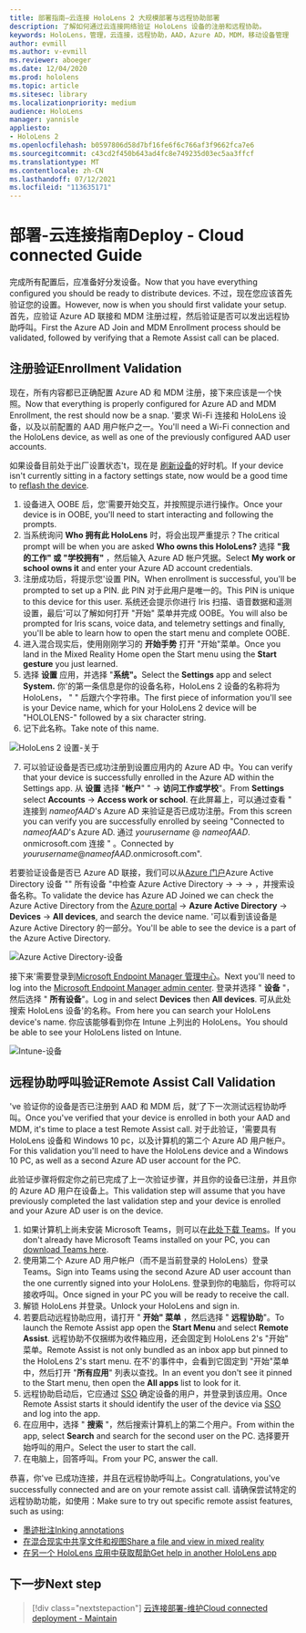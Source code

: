 ```yaml
---
title: 部署指南–云连接 HoloLens 2 大规模部署与远程协助部署
description: 了解如何通过云连接网络验证 HoloLens 设备的注册和远程协助。
keywords: HoloLens，管理，云连接，远程协助，AAD，Azure AD，MDM，移动设备管理
author: evmill
ms.author: v-evmill
ms.reviewer: aboeger
ms.date: 12/04/2020
ms.prod: hololens
ms.topic: article
ms.sitesec: library
ms.localizationpriority: medium
audience: HoloLens
manager: yannisle
appliesto:
- HoloLens 2
ms.openlocfilehash: b0597806d58d7bf16fe6f6c766af3f9662fca7e6
ms.sourcegitcommit: c43cd2f450b643ad4fc8e749235d03ec5aa3ffcf
ms.translationtype: MT
ms.contentlocale: zh-CN
ms.lasthandoff: 07/12/2021
ms.locfileid: "113635171"
---
```

# <a name="deploy---cloud-connected-guide"></a><span data-ttu-id="e6312-104">部署-云连接指南</span><span class="sxs-lookup"><span data-stu-id="e6312-104">Deploy - Cloud connected Guide</span></span>

<span data-ttu-id="e6312-105">完成所有配置后，应准备好分发设备。</span><span class="sxs-lookup"><span data-stu-id="e6312-105">Now that you have everything configured you should be ready to distribute devices.</span></span> <span data-ttu-id="e6312-106">不过，现在您应该首先验证您的设置。</span><span class="sxs-lookup"><span data-stu-id="e6312-106">However, now is when you should first validate your setup.</span></span> <span data-ttu-id="e6312-107">首先，应验证 Azure AD 联接和 MDM 注册过程，然后验证是否可以发出远程协助呼叫。</span><span class="sxs-lookup"><span data-stu-id="e6312-107">First the Azure AD Join and MDM Enrollment process should be validated, followed by verifying that a Remote Assist call can be placed.</span></span>

## <a name="enrollment-validation"></a><span data-ttu-id="e6312-108">注册验证</span><span class="sxs-lookup"><span data-stu-id="e6312-108">Enrollment Validation</span></span>

<span data-ttu-id="e6312-109">现在，所有内容都已正确配置 Azure AD 和 MDM 注册，接下来应该是一个快照。</span><span class="sxs-lookup"><span data-stu-id="e6312-109">Now that everything is properly configured for Azure AD and MDM Enrollment, the rest should now be a snap.</span></span> <span data-ttu-id="e6312-110">&#39;要求 Wi-Fi 连接和 HoloLens 设备，以及以前配置的 AAD 用户帐户之一。</span><span class="sxs-lookup"><span data-stu-id="e6312-110">You&#39;ll need a Wi-Fi connection and the HoloLens device, as well as one of the previously configured AAD user accounts.</span></span>

<span data-ttu-id="e6312-111">如果设备目前处于出厂设置状态&#39;t，现在是 [刷新设备](/hololens/hololens-recovery#clean-reflash-the-device)的好时机。</span><span class="sxs-lookup"><span data-stu-id="e6312-111">If your device isn&#39;t currently sitting in a factory settings state, now would be a good time to [reflash the device](/hololens/hololens-recovery#clean-reflash-the-device).</span></span>

1. <span data-ttu-id="e6312-112">设备进入 OOBE 后，您&#39;需要开始交互，并按照提示进行操作。</span><span class="sxs-lookup"><span data-stu-id="e6312-112">Once your device is in OOBE, you&#39;ll need to start interacting and following the prompts.</span></span> 
1. <span data-ttu-id="e6312-113">当系统询问 **Who 拥有此 HoloLens** 时，将会出现严重提示？</span><span class="sxs-lookup"><span data-stu-id="e6312-113">The critical prompt will be when you are asked **Who owns this HoloLens?**</span></span> <span data-ttu-id="e6312-114">选择 **"我的工作" 或 "学校拥有"** ，然后输入 Azure AD 帐户凭据。</span><span class="sxs-lookup"><span data-stu-id="e6312-114">Select **My work or school owns it** and enter your Azure AD account credentials.</span></span>
1. <span data-ttu-id="e6312-115">注册成功后，将提示您&#39;设置 PIN。</span><span class="sxs-lookup"><span data-stu-id="e6312-115">When enrollment is successful, you&#39;ll be prompted to set up a PIN.</span></span> <span data-ttu-id="e6312-116">此 PIN 对于此用户是唯一的。</span><span class="sxs-lookup"><span data-stu-id="e6312-116">This PIN is unique to this device for this user.</span></span> <span data-ttu-id="e6312-117">系统还会提示你进行 Iris 扫描、语音数据和遥测设置，最后&#39;可以了解如何打开 "开始" 菜单并完成 OOBE。</span><span class="sxs-lookup"><span data-stu-id="e6312-117">You will also be prompted for Iris scans, voice data, and telemetry settings and finally, you&#39;ll be able to learn how to open the start menu and complete OOBE.</span></span>
1. <span data-ttu-id="e6312-118">进入混合现实后，使用刚刚学习的 **开始手势** 打开 "开始"菜单。</span><span class="sxs-lookup"><span data-stu-id="e6312-118">Once you land in the Mixed Reality Home open the Start menu using the **Start gesture** you just learned.</span></span>
1. <span data-ttu-id="e6312-119">选择 **设置** 应用，并选择 "**系统"。**</span><span class="sxs-lookup"><span data-stu-id="e6312-119">Select the **Settings** app and select **System.**</span></span> <span data-ttu-id="e6312-120">你&#39;的第一条信息是你的设备名称，HoloLens 2 设备的名称将为 HoloLens， &quot; &quot; 后跟六个字符串。</span><span class="sxs-lookup"><span data-stu-id="e6312-120">The first piece of information you&#39;ll see is your Device name, which for your HoloLens 2 device will be &quot;HOLOLENS-&quot; followed by a six character string.</span></span>
1. <span data-ttu-id="e6312-121">记下此名称。</span><span class="sxs-lookup"><span data-stu-id="e6312-121">Take note of this name.</span></span>

![HoloLens 2 设置-关于](./images/hololens2-settings-about.jpg)

7. <span data-ttu-id="e6312-123">可以验证设备是否已成功注册到设置应用内的 Azure AD 中。</span><span class="sxs-lookup"><span data-stu-id="e6312-123">You can verify that your device is successfully enrolled in the Azure AD within the Settings app.</span></span> <span data-ttu-id="e6312-124">从 **设置** 选择 "**帐户**" "  ->  **访问工作或学校**"。</span><span class="sxs-lookup"><span data-stu-id="e6312-124">From **Settings** select **Accounts** -> **Access work or school**.</span></span> <span data-ttu-id="e6312-125">在此屏幕上，可以通过查看 &quot; 连接到 _nameofAAD_&#39;s Azure AD 来验证是否已成功注册。</span><span class="sxs-lookup"><span data-stu-id="e6312-125">From this screen you can verify you are successfully enrolled by seeing &quot;Connected to _nameofAAD_&#39;s Azure AD.</span></span> <span data-ttu-id="e6312-126">通过 _yourusername_ @ _nameofAAD_. onmicrosoft.com 连接 &quot; 。</span><span class="sxs-lookup"><span data-stu-id="e6312-126">Connected by _yourusername_@_nameofAAD_.onmicrosoft.com&quot;.</span></span>


<span data-ttu-id="e6312-127">若要验证设备是否已 Azure AD 联接，我们可以从[Azure 门户](https://portal.azure.com/#home)Azure Active Directory 设备 "" 所有设备 "中检查 Azure Active Directory  ->    ->    ->  ，并搜索设备名称。</span><span class="sxs-lookup"><span data-stu-id="e6312-127">To validate the device has Azure AD Joined we can check the Azure Active Directory from the [Azure portal](https://portal.azure.com/#home) -> **Azure Active Directory** -> **Devices** -> **All devices**, and search the device name.</span></span> <span data-ttu-id="e6312-128">&#39;可以看到该设备是 Azure Active Directory 的一部分。</span><span class="sxs-lookup"><span data-stu-id="e6312-128">You&#39;ll be able to see the device is a part of the Azure Active Directory.</span></span>


![Azure Active Directory-设备](./images/aad-enrollment.png)

<span data-ttu-id="e6312-130">接下来&#39;需要登录到[Microsoft Endpoint Manager 管理中心](https://endpoint.microsoft.com/#home)。</span><span class="sxs-lookup"><span data-stu-id="e6312-130">Next you&#39;ll need to log into the [Microsoft Endpoint Manager admin center](https://endpoint.microsoft.com/#home).</span></span> <span data-ttu-id="e6312-131">登录并选择 " **设备** "，然后选择 " **所有设备**"。</span><span class="sxs-lookup"><span data-stu-id="e6312-131">Log in and select **Devices** then **All devices**.</span></span> <span data-ttu-id="e6312-132">可从此处搜索 HoloLens 设备&#39;的名称。</span><span class="sxs-lookup"><span data-stu-id="e6312-132">From here you can search your HoloLens device&#39;s name.</span></span> <span data-ttu-id="e6312-133">你应该能够看到你在 Intune 上列出的 HoloLens。</span><span class="sxs-lookup"><span data-stu-id="e6312-133">You should be able to see your HoloLens listed on Intune.</span></span>

![Intune-设备](./images/endpoint-all-devices-enrolled.png)

## <a name="remote-assist-call-validation"></a><span data-ttu-id="e6312-135">远程协助呼叫验证</span><span class="sxs-lookup"><span data-stu-id="e6312-135">Remote Assist Call Validation</span></span>

<span data-ttu-id="e6312-136">&#39;ve 验证你的设备是否已注册到 AAD 和 MDM 后，就&#39;了下一次测试远程协助呼叫。</span><span class="sxs-lookup"><span data-stu-id="e6312-136">Once you&#39;ve verified that your device is enrolled in both your AAD and MDM, it&#39;s time to place a test Remote Assist call.</span></span> <span data-ttu-id="e6312-137">对于此验证，&#39;需要具有 HoloLens 设备和 Windows 10 pc，以及计算机的第二个 Azure AD 用户帐户。</span><span class="sxs-lookup"><span data-stu-id="e6312-137">For this validation you&#39;ll need to have the HoloLens device and a Windows 10 PC, as well as a second Azure AD user account for the PC.</span></span>

<span data-ttu-id="e6312-138">此验证步骤将假定你之前已完成了上一次验证步骤，并且你的设备已注册，并且你的 Azure AD 用户在设备上。</span><span class="sxs-lookup"><span data-stu-id="e6312-138">This validation step will assume that you have previously completed the last validation step and your device is enrolled and your Azure AD user is on the device.</span></span>


1. <span data-ttu-id="e6312-139">如果计算机上尚未安装 Microsoft Teams，则可以在[此处下载 Teams](https://www.microsoft.com/microsoft-365/microsoft-teams/download-app)。</span><span class="sxs-lookup"><span data-stu-id="e6312-139">If you don't already have Microsoft Teams installed on your PC, you can [download Teams here](https://www.microsoft.com/microsoft-365/microsoft-teams/download-app).</span></span>
2. <span data-ttu-id="e6312-140">使用第二个 Azure AD 用户帐户（而不是当前登录的 HoloLens）登录 Teams。</span><span class="sxs-lookup"><span data-stu-id="e6312-140">Sign into Teams using the second  Azure AD user account than the one currently signed into your HoloLens.</span></span> <span data-ttu-id="e6312-141">登录到你的电脑后，你将可以接收呼叫。</span><span class="sxs-lookup"><span data-stu-id="e6312-141">Once signed in your PC you will be ready to receive the call.</span></span>
3. <span data-ttu-id="e6312-142">解锁 HoloLens 并登录。</span><span class="sxs-lookup"><span data-stu-id="e6312-142">Unlock your HoloLens and sign in.</span></span>
4. <span data-ttu-id="e6312-143">若要启动远程协助应用，请打开 " **开始" 菜单** ，然后选择 " **远程协助**"。</span><span class="sxs-lookup"><span data-stu-id="e6312-143">To launch the Remote Assist app open the **Start Menu** and select **Remote Assist**.</span></span> <span data-ttu-id="e6312-144">远程协助不仅捆绑为收件箱应用，还会固定到 HoloLens 2&#39;s "开始" 菜单。</span><span class="sxs-lookup"><span data-stu-id="e6312-144">Remote Assist is not only bundled as an inbox app but pinned to the HoloLens 2&#39;s start menu.</span></span> <span data-ttu-id="e6312-145">在不&#39;的事件中，会看到它固定到 "开始"菜单中，然后打开 "**所有应用**" 列表以查找。</span><span class="sxs-lookup"><span data-stu-id="e6312-145">In an event you don&#39;t see it pinned to the Start menu, then open the **All apps** list to look for it.</span></span>
5. <span data-ttu-id="e6312-146">远程协助启动后，它应通过 [SSO](/azure/active-directory/manage-apps/what-is-single-sign-on) 确定设备的用户，并登录到该应用。</span><span class="sxs-lookup"><span data-stu-id="e6312-146">Once Remote Assist starts it should identify the user of the device via [SSO](/azure/active-directory/manage-apps/what-is-single-sign-on) and log into the app.</span></span>
6. <span data-ttu-id="e6312-147">在应用中，选择 " **搜索** "，然后搜索计算机上的第二个用户。</span><span class="sxs-lookup"><span data-stu-id="e6312-147">From within the app, select **Search** and search for the second user on the PC.</span></span> <span data-ttu-id="e6312-148">选择要开始呼叫的用户。</span><span class="sxs-lookup"><span data-stu-id="e6312-148">Select the user to start the call.</span></span>
7. <span data-ttu-id="e6312-149">在电脑上，回答呼叫。</span><span class="sxs-lookup"><span data-stu-id="e6312-149">From your PC, answer the call.</span></span>

<span data-ttu-id="e6312-150">恭喜，你&#39;ve 已成功连接，并且在远程协助呼叫上。</span><span class="sxs-lookup"><span data-stu-id="e6312-150">Congratulations, you&#39;ve successfully connected and are on your remote assist call.</span></span> <span data-ttu-id="e6312-151">请确保尝试特定的远程协助功能，如使用：</span><span class="sxs-lookup"><span data-stu-id="e6312-151">Make sure to try out specific remote assist features, such as using:</span></span>

- [<span data-ttu-id="e6312-152">墨迹批注</span><span class="sxs-lookup"><span data-stu-id="e6312-152">Inking annotations</span></span>](/dynamics365/mixed-reality/remote-assist/add-annotations-hololens)
- [<span data-ttu-id="e6312-153">在混合现实中共享文件和视图</span><span class="sxs-lookup"><span data-stu-id="e6312-153">Share a file and view in mixed reality</span></span>](/dynamics365/mixed-reality/remote-assist/display-save-files)
- [<span data-ttu-id="e6312-154">在另一个 HoloLens 应用中获取帮助</span><span class="sxs-lookup"><span data-stu-id="e6312-154">Get help in another HoloLens app</span></span>](/dynamics365/mixed-reality/remote-assist/get-help-hololens-app-hololens)

## <a name="next-step"></a><span data-ttu-id="e6312-155">下一步</span><span class="sxs-lookup"><span data-stu-id="e6312-155">Next step</span></span>

> [!div class="nextstepaction"]
> [<span data-ttu-id="e6312-156">云连接部署-维护</span><span class="sxs-lookup"><span data-stu-id="e6312-156">Cloud connected deployment - Maintain</span></span>](hololens2-cloud-connected-maintain.md)
